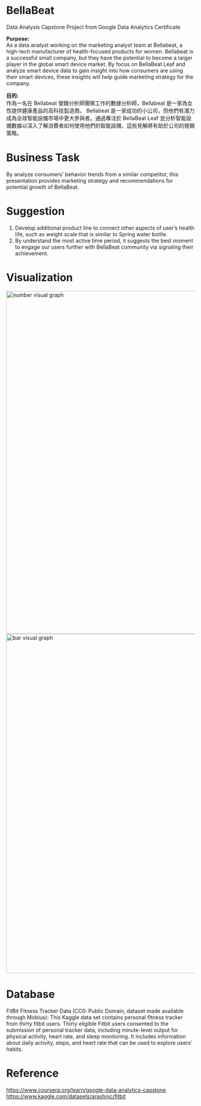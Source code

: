 # BellaBeat
Data Analysis Capstone Project from Google Data Analytics Certificate

**Purpose:**</br>
As a data analyst working on the marketing analyst team at Bellabeat, a high-tech manufacturer of health-focused products for women. Bellabeat is a successful small company, but they have the potential to become a larger player in the global smart device market.  By focus on BellaBeat Leaf and analyze smart device data to gain insight into how consumers are using their smart devices, these insights will help guide marketing strategy for the company.</br>

**目的:**</br>
作為一名在 Bellabeat 營銷分析師團隊工作的數據分析師，Bellabeat 是一家為女性提供健康產品的高科技製造商。 Bellabeat 是一家成功的小公司，但他們有潛力成為全球智能設備市場中更大參與者。通過專注於 BellaBeat Leaf 並分析智能設備數據以深入了解消費者如何使用他們的智能設備，這些見解將有助於公司的營銷策略。<br/>

# Business Task
By analyze consumers’ behavior trends from a similar competitor, this presentation provides marketing strategy and recommendations for potential growth of BellaBeat.

# Suggestion
1. Develop additional product line to connect other aspects of user’s health life, such as weight scale that is similar to Spring water bottle.</br>
2. By understand the most active time period,  it suggests the best moment to engage our users further with BellaBeat community via signaling their achievement.</br>

# Visualization
<img width="915" alt="number visual graph" src="https://user-images.githubusercontent.com/63726744/188815597-345e0578-bd64-46de-a62e-ed0c6a5c9d06.png">
<img width="906" alt="bar visual graph" src="https://user-images.githubusercontent.com/63726744/188815771-41074dc6-afbc-4ec3-b427-0ea2ffecc2fc.png">

# Database
FitBit Fitness Tracker Data (CC0: Public Domain, dataset made available through Mobius): This Kaggle data set
contains personal fitness tracker from thirty fitbit users. Thirty eligible Fitbit users consented to the submission of
personal tracker data, including minute-level output for physical activity, heart rate, and sleep monitoring. It includes
information about daily activity, steps, and heart rate that can be used to explore users’ habits.

# Reference
https://www.coursera.org/learn/google-data-analytics-capstone </br>
https://www.kaggle.com/datasets/arashnic/fitbit </br>
